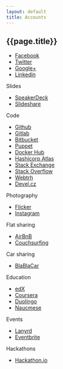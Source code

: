 ```yaml
---
layout: default
title: Accounts
---
```


## {{page.title}}

- [Facebook](https://facebook.com/sikaondrej)
- [Twitter](https://twitter.com/ondrejsika)
- [Google+](https://plus.google.com/+OndrejSika)
- [Linkedin](https://www.linkedin.com/in/ondrejsika)

Slides

- [SpeakerDeck](https://speakerdeck.com/ondrejsika)
- [Slideshare](http://www.slideshare.net/ondrejsika)

Code

- [Github](https://github.com/ondrejsika)
- [Gitlab](https://gitlab.com/u/ondrejsika)
- [Bitbucket](https://bitbucket.org/ondrejsika/)
- [Puppet](https://forge.puppet.com/ondrejsika)
- [Docker Hub](https://hub.docker.com/u/ondrejsika/)
- [Hashicorp Atlas](https://atlas.hashicorp.com/ondrejsika)
- [Stack Exchange](https://stackexchange.com/users/6871615/ondrej-sika?tab=accounts)
- [Stack Overflow](https://stackoverflow.com/users/5281724/ondrej-sika?tab=profile)
- [Webtrh](https://webtrh.cz/members/91094-ondrejsika)
- [Devel.cz](http://devel.cz/user/2565/)

Photography

- [Flicker](https://www.flickr.com/photos/ondrejsika/)
- [Instagram](https://www.instagram.com/ondrejsika/)

Flat sharing

- [AirBnB](https://www.airbnb.com/users/show/4711284)
- [Couchsurfing](https://www.couchsurfing.com/people/ondrejsika)

Car sharing

- [BlaBlaCar](https://www.blablacar.cz/user/show/5anjvdogz8tRTL74KEbfuQ)

Education

- [edX](https://courses.edx.org/u/ondrejsika)
- [Coursera](https://www.coursera.org/user/i/d54dcc0e7c597281c8a64eb2574be392)
- [Duolingo](https://www.duolingo.com/ondrejsika)
- [Naucmese](https://www.naucmese.cz/ondrej-sika)

Events

- [Lanyrd](http://lanyrd.com/profile/ondrejsika/)
- [Eventbrite](https://www.eventbrite.com/u/34216047400/)

Hackathons

- [Hackathon.io](http://www.hackathon.io/ondrejsika)
